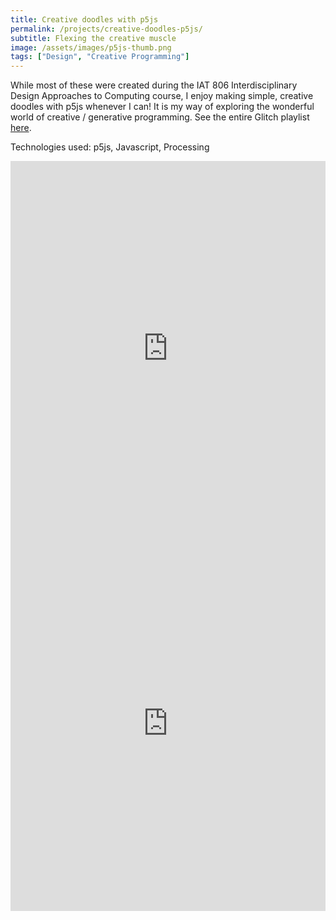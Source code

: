 ```yaml
---
title: Creative doodles with p5js
permalink: /projects/creative-doodles-p5js/
subtitle: Flexing the creative muscle
image: /assets/images/p5js-thumb.png
tags: ["Design", "Creative Programming"]
---
```


While most of these were created during the IAT 806 Interdisciplinary Design Approaches to Computing course, I enjoy making simple, creative doodles with p5js whenever I can! It is my way of exploring the wonderful world of creative / generative programming. See the entire Glitch playlist [here](https://glitch.com/@gameshire/p-5-js-doodles).

Technologies used: p5js, Javascript, Processing


<div class="glitch-embed-wrap" style="height: 600px; width: 100%;">
  <iframe
    src="https://glitch.com/embed/#!/embed/p5js-wordle?path=sketch.js&previewSize=100"
    title="p5js-wordle on Glitch"
    allow="geolocation; microphone; camera; midi; encrypted-media; xr-spatial-tracking; fullscreen"
    allowFullScreen
    style="height: 100%; width: 100%; border: 0;">
  </iframe>
</div>


<div class="glitch-embed-wrap" style="height: 600px; width: 100%;">
  <iframe
    src="https://glitch.com/embed/#!/embed/p5js-radio-autotune?path=sketch.js&previewSize=100"
    title="p5js-radio-autotune on Glitch"
    allow="geolocation; microphone; camera; midi; encrypted-media; xr-spatial-tracking; fullscreen"
    allowFullScreen
    style="height: 100%; width: 100%; border: 0;">
  </iframe>
</div>